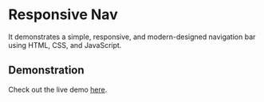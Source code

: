 # Responsive Nav

It demonstrates a simple, responsive, and modern-designed navigation bar using HTML, CSS, and JavaScript. 

## Demonstration

Check out the live demo [here](https://responsivenav1-justmirr.netlify.app).
